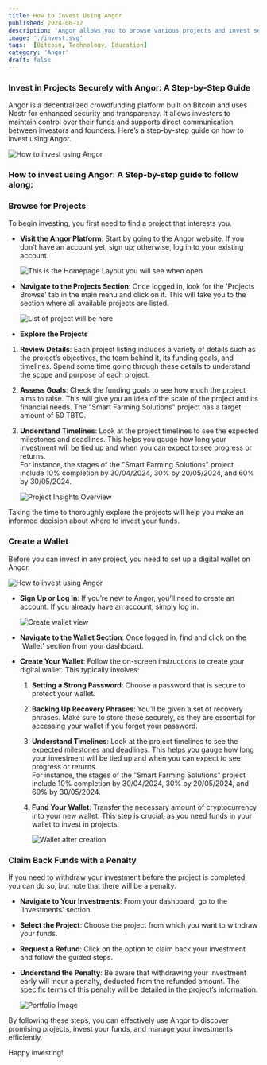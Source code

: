 ```yaml
---
title: How to Invest Using Angor
published: 2024-06-17
description: 'Angor allows you to browse various projects and invest securely using cryptocurrency. Create a wallet, select a project, submit your investment for approval, and manage your funds with ease.'
image: './invest.svg'
tags:  [Bitcoin, Technology, Education]
category: 'Angor'
draft: false 
---
```

### Invest in Projects Securely with Angor: A Step-by-Step Guide

Angor is a decentralized crowdfunding platform built on Bitcoin and uses Nostr for enhanced security and transparency. It allows investors to maintain control over their funds and supports direct communication between investors and founders. Here’s a step-by-step guide on how to invest using Angor.

![How to invest using Angor](./assets//how-to-invest.gif)

### How to invest using Angor: A Step-by-step guide to follow along:

### Browse for Projects

To begin investing, you first need to find a project that interests you.

- **Visit the Angor Platform**: Start by going to the Angor website. If you don’t have an account yet, sign up; otherwise, log in to your existing account.

    ![This is the Homepage Layout you will see when open](./assets/homepage.svg)

- **Navigate to the Projects Section**: Once logged in, look for the 'Projects Browse' tab in the main menu and click on it. This will take you to the section where all available projects are listed.

    ![List of project will be here](./assets/project-list.svg)

- **Explore the Projects**
1. **Review Details**: Each project listing includes a variety of details such as the project’s objectives, the team behind it, its funding goals, and timelines. Spend some time going through these details to understand the scope and purpose of each project.

2. **Assess Goals**: Check the funding goals to see how much the project aims to raise. This will give you an idea of the scale of the project and its financial needs. The "Smart Farming Solutions" project has a target amount of 50 TBTC.
3. **Understand Timelines**: Look at the project timelines to see the expected milestones and deadlines. This helps you gauge how long your investment will be tied up and when you can expect to see progress or returns. <br>For instance, the stages of the "Smart Farming Solutions" project include 10% completion by 30/04/2024, 30% by 20/05/2024, and 60% by 30/05/2024.

    
    ![Project Insights Overview](./assets/project-insider.svg)

Taking the time to thoroughly explore the projects will help you make an informed decision about where to invest your funds.

### Create a Wallet

Before you can invest in any project, you need to set up a digital wallet on Angor.

![How to invest using Angor](./assets/how-to-create-wallet.gif)

- **Sign Up or Log In**:  If you’re new to Angor, you’ll need to create an account. If you already have an account, simply log in.

    ![Create wallet view](./assets/create-wallet-screen.svg)

- **Navigate to the Wallet Section**: Once logged in, find and click on the 'Wallet' section from your dashboard.

- **Create Your Wallet**: Follow the on-screen instructions to create your digital wallet. This typically involves:

    1. **Setting a Strong Password**: Choose a password that is secure to protect your wallet.
    2. **Backing Up Recovery Phrases**: You’ll be given a set of recovery phrases. Make sure to store these securely, as they are essential for accessing your wallet if you forget your password.
    3. **Understand Timelines**: Look at the project timelines to see the expected milestones and deadlines. This helps you gauge how long your investment will be tied up and when you can expect to see progress or returns. <br>For instance, the stages of the "Smart Farming Solutions" project include 10% completion by 30/04/2024, 30% by 20/05/2024, and 60% by 30/05/2024.
    4. **Fund Your Wallet**: Transfer the necessary amount of cryptocurrency into your new wallet. This step is crucial, as you need funds in your wallet to invest in projects.

        ![Wallet after creation](./assets/wallet-after-creation.svg)



### Claim Back Funds with a Penalty

If you need to withdraw your investment before the project is completed, you can do so, but note that there will be a penalty.

- **Navigate to Your Investments**: From your dashboard, go to the 'Investments' section.
- **Select the Project**: Choose the project from which you want to withdraw your funds.
- **Request a Refund**: Click on the option to claim back your investment and follow the guided steps.
- **Understand the Penalty**: Be aware that withdrawing your investment early will incur a penalty, deducted from the refunded amount. The specific terms of this penalty will be detailed in the project’s information.

    ![Portfolio Image](./assets/invested-portfolio.svg)


By following these steps, you can effectively use Angor to discover promising projects, invest your funds, and manage your investments efficiently.

Happy investing!
